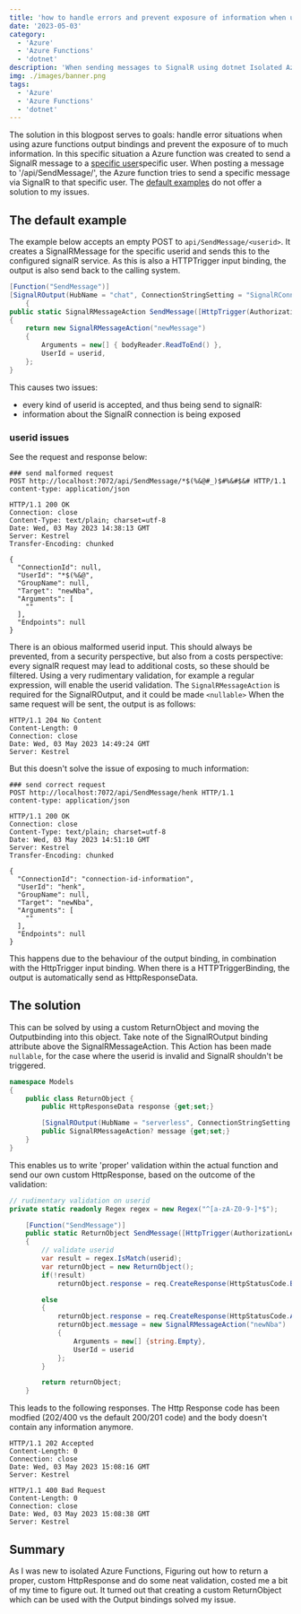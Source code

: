 ```yaml
---
title: 'how to handle errors and prevent exposure of information when using outputbinding in .net isolated azure functions'
date: '2023-05-03'
category:
  - 'Azure'
  - 'Azure Functions'
  - 'dotnet'
description: 'When sending messages to SignalR using dotnet Isolated Azure functions, you might run into the situation that you want to handle errors AND do not want to expose success information. This blogposts describes how to handle this situation'
img: ./images/banner.png
tags:
  - 'Azure'
  - 'Azure Functions'
  - 'dotnet'
---
```


The solution in this blogpost serves to goals: handle error situations when using azure functions output bindings and prevent the exposure of to much information. In this specific situation a Azure function was created to send a SignalR message to a [specific user](../an-update-on-setting-the-signalr-userid-without-authentication/)specific user. When posting a message to '/api/SendMessage/<userid>', the Azure function tries to send a specific message via SignalR to that specific user. The [default examples](https://learn.microsoft.com/en-us/azure/azure-functions/functions-bindings-signalr-service-output?pivots=programming-language-csharp&tabs=isolated-process#tabpanel_2_in-process) do not offer a solution to my issues.

## The default example

The example below accepts an empty POST to `api/SendMessage/<userid>`. It creates a SignalRMessage for the specific userid and sends this to the configured signalR service. As this is also a HTTPTrigger input binding, the output is also send back to the calling system.

```csharp
[Function("SendMessage")]
[SignalROutput(HubName = "chat", ConnectionStringSetting = "SignalRConnection")]
    {
public static SignalRMessageAction SendMessage([HttpTrigger(AuthorizationLevel.Function, "post", Route = "SendMessage/{userid}" )] HttpRequestData req, string userid)
{
    return new SignalRMessageAction("newMessage")
    {
        Arguments = new[] { bodyReader.ReadToEnd() },
        UserId = userid,
    };
}
```

This causes two issues:

- every kind of userid is accepted, and thus being send to signalR:
- information about the SignalR connection is being exposed

### userid issues

See the request and response below:

```http
### send malformed request
POST http://localhost:7072/api/SendMessage/*$(%&@#_)$#%&#$&# HTTP/1.1
content-type: application/json
```

```http
HTTP/1.1 200 OK
Connection: close
Content-Type: text/plain; charset=utf-8
Date: Wed, 03 May 2023 14:38:13 GMT
Server: Kestrel
Transfer-Encoding: chunked

{
  "ConnectionId": null,
  "UserId": "*$(%&@",
  "GroupName": null,
  "Target": "newNba",
  "Arguments": [
    ""
  ],
  "Endpoints": null
}
```

There is an obious malformed userid input. This should always be prevented, from a security perspective, but also from a costs perspective: every signalR request may lead to additional costs, so these should be filtered. Using a very rudimentary validation, for example a regular expression, will enable the userid validation. The `SignalRMessageAction` is required for the SignalROutput, and it could be made `<nullable>` When the same request will be sent, the output is as follows:

```http
HTTP/1.1 204 No Content
Content-Length: 0
Connection: close
Date: Wed, 03 May 2023 14:49:24 GMT
Server: Kestrel
```

But this doesn't solve the issue of exposing to much information:

```http
### send correct request
POST http://localhost:7072/api/SendMessage/henk HTTP/1.1
content-type: application/json
```

```http
HTTP/1.1 200 OK
Connection: close
Content-Type: text/plain; charset=utf-8
Date: Wed, 03 May 2023 14:51:10 GMT
Server: Kestrel
Transfer-Encoding: chunked

{
  "ConnectionId": "connection-id-information",
  "UserId": "henk",
  "GroupName": null,
  "Target": "newNba",
  "Arguments": [
    ""
  ],
  "Endpoints": null
}
```

This happens due to the behaviour of the output binding, in combination with the HttpTrigger input binding. When there is a HTTPTriggerBinding, the output is automatically send as HttpResponseData.

## The solution

This can be solved by using a custom ReturnObject and moving the Outputbinding into this object. Take note of the SignalROutput binding attribute above the SignalRMessageAction. This Action has been made `nullable`, for the case where the userid is invalid and SignalR shouldn't be triggered.

```csharp
namespace Models
{
    public class ReturnObject {
        public HttpResponseData response {get;set;}

        [SignalROutput(HubName = "serverless", ConnectionStringSetting = "AzureSignalRConnectionString")]
        public SignalRMessageAction? message {get;set;}
    }
}
```

This enables us to write 'proper' validation within the actual function and send our own custom HttpResponse, based on the outcome of the validation:

```csharp
// rudimentary validation on userid
private static readonly Regex regex = new Regex("^[a-zA-Z0-9-]*$");

    [Function("SendMessage")]
    public static ReturnObject SendMessage([HttpTrigger(AuthorizationLevel.Function, "post", Route = "SendMessage/{userid}" )] HttpRequestData req, string userid)
    {
        // validate userid
        var result = regex.IsMatch(userid);
        var returnObject = new ReturnObject();
        if(!result)
            returnObject.response = req.CreateResponse(HttpStatusCode.BadRequest);

        else
        {
            returnObject.response = req.CreateResponse(HttpStatusCode.Accepted);
            returnObject.message = new SignalRMessageAction("newNba")
            {
                Arguments = new[] {string.Empty},
                UserId = userid
            };
        }

        return returnObject;
    }
```

This leads to the following responses. The Http Response code has been modfied (202/400 vs the default 200/201 code) and the body doesn't contain any information anymore.

```http
HTTP/1.1 202 Accepted
Content-Length: 0
Connection: close
Date: Wed, 03 May 2023 15:08:16 GMT
Server: Kestrel

HTTP/1.1 400 Bad Request
Content-Length: 0
Connection: close
Date: Wed, 03 May 2023 15:08:38 GMT
Server: Kestrel
```

## Summary

As I was new to isolated Azure Functions, Figuring out how to return a proper, custom HttpResponse and do some neat validation, costed me a bit of my time to figure out. It turned out that creating a custom ReturnObject which can be used with the Output bindings solved my issue.
